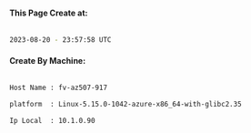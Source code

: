 
   
#### This Page Create at:

```bash

2023-08-20 - 23:57:58 UTC

```

#### Create By Machine:

```bash

Host Name : fv-az507-917

platform  : Linux-5.15.0-1042-azure-x86_64-with-glibc2.35

Ip Local  : 10.1.0.90

```

